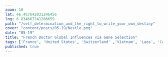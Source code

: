 ```yaml
---
zoom: 10
lat: 46.467642031246456
lng: 6.834667241206659
path: "/self_determination_and_the_right_to_write_your_own_destiny"
cover: "content/posts/05-19/Nestle.png"
date: "05-19"
title: "French Doctor Global Influences via Gene Selection"
tags: ['France', 'United States', 'Switzerland' ,'Vietnam', 'Laos', 'Cambodia', 'North Korea','GeoGenetics', 'Spykman World'] 
published: true
---
```



